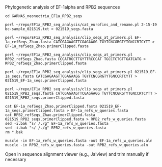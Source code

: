 Phylogenetic analysis of EF-1alpha and RPB2 sequences

	cd GARNAS_neonectria_EF1a_RPB2_seqs

	perl ~/repo/EF1a_RPB2_seq_analysis/cat_eurofins_and_rename.pl 2-15-19 bc-sample_021519.txt > 021519_seqs.fasta

	perl ~/repo/EF1a_RPB2_seq_analysis/clip_seqs_at_primers.pl EF-1a_refSeqs_Zhao.fasta CATCGAGAAGTTCGAGAAGG TGYTCNCGRGTYTGNCCRTCYTT > EF-1a_refSeqs_Zhao.primerClipped.fasta

	perl ~/repo/EF1a_RPB2_seq_analysis/clip_seqs_at_primers.pl RPB2_refSeqs_Zhao.fasta CCCATRGCTTGYTTRCCCAT TGCCTCTGTTGATCATG > RPB2_refSeqs_Zhao.primerClipped.fasta

	perl ~/repo/EF1a_RPB2_seq_analysis/clip_seqs_at_primers.pl 021519_EF-1a_seqs.fasta CATCGAGAAGTTCGAGAAGG TGYTCNCGRGTYTGNCCRTCYTT > 021519_EF-1a_seqs.primerClipped.fasta

	perl ~/repo/EF1a_RPB2_seq_analysis/clip_seqs_at_primers.pl 021519_RPB2_seqs.fasta CATCGAGAAGTTCGAGAAGG TGYTCNCGRGTYTGNCCRTCYTT > 021519_RPB2_seqs.primerClipped.fasta

	cat EF-1a_refSeqs_Zhao.primerClipped.fasta 021519_EF-1a_seqs.primerClipped.fasta > EF-1a_refs_w_queries.fasta
	cat RPB2_refSeqs_Zhao.primerClipped.fasta 021519_RPB2_seqs.primerClipped.fasta > RPB2_refs_w_queries.fasta
	sed -i.bak "s/ /./g" EF-1a_refs_w_queries.fasta
	sed -i.bak "s/ /./g" RPB2_refs_w_queries.fasta
	rm *.bak

	muscle -in EF-1a_refs_w_queries.fasta -out EF-1a_refs_w_queries.aln 
	muscle -in RPB2_refs_w_queries.fasta -out RPB2_refs_w_queries.aln 

Open in sequence alignment viewer (e.g., Jalview) and trim manually if necessary